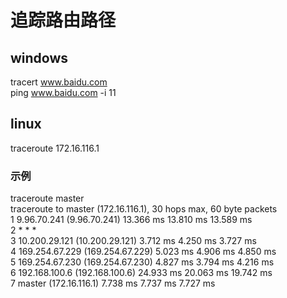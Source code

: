 # 追踪路由路径
## windows
tracert www.baidu.com  
ping www.baidu.com -i 11

## linux
traceroute 172.16.116.1
### 示例
traceroute master  
traceroute to master (172.16.116.1), 30 hops max, 60 byte packets  
 1  9.96.70.241 (9.96.70.241)  13.366 ms  13.810 ms  13.589 ms  
 2  * * *  
 3  10.200.29.121 (10.200.29.121)  3.712 ms  4.250 ms  3.727 ms  
 4  169.254.67.229 (169.254.67.229)  5.023 ms  4.906 ms  4.850 ms  
 5  169.254.67.230 (169.254.67.230)  4.827 ms  3.794 ms  4.216 ms  
 6  192.168.100.6 (192.168.100.6)  24.933 ms  20.063 ms  19.742 ms  
 7  master (172.16.116.1)  7.738 ms  7.737 ms  7.727 ms  
